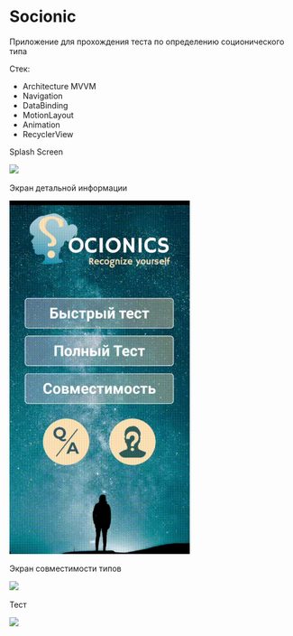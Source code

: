 # Socionic
Приложение для прохождения теста по определению соционического типа

Стек:

+ Architecture MVVM
+ Navigation
+ DataBinding
+ MotionLayout
+ Animation
+ RecyclerView



Splash Screen

<img src="https://github.com/Art-bond/okRes/blob/main/socionic_splash_demo.gif" width="320">

Экран детальной информации

<img src="https://github.com/Art-bond/okRes/blob/main/socionic_detail_demo.gif" width="320">

Экран совместимости типов

<img src="https://github.com/Art-bond/okRes/blob/main/socionic_concat_demo.gif" width="320">

Тест

<img src="https://github.com/Art-bond/okRes/blob/main/socionic_questions_demo.gif" width="320">
